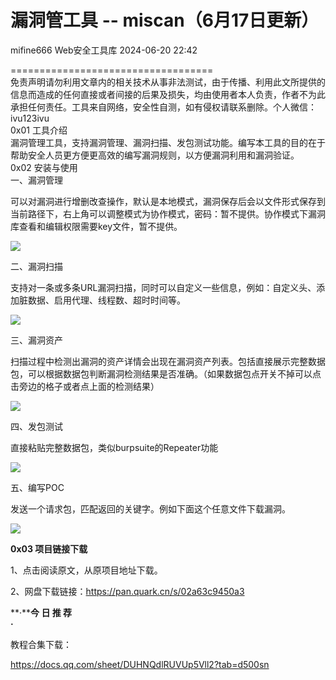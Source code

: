 #  漏洞管工具 -- miscan（6月17日更新）   
mifine666  Web安全工具库   2024-06-20 22:42  
  
===================================  
免责声明请勿利用文章内的相关技术从事非法测试，由于传播、利用此文所提供的信息而造成的任何直接或者间接的后果及损失，均由使用者本人负责，作者不为此承担任何责任。工具来自网络，安全性自测，如有侵权请联系删除。个人微信：ivu123ivu  
0x01 工具介绍  
漏洞管理工具，支持漏洞管理、漏洞扫描、发包测试功能。编写本工具的目的在于帮助安全人员更方便更高效的编写漏洞规则，以方便漏洞利用和漏洞验证。  
0x02 安装与使用  
一、漏洞管理  
  
可以对漏洞进行增删改查操作，默认是本地模式，漏洞保存后会以文件形式保存到当前路径下，右上角可以调整模式为协作模式，密码：暂不提供。协作模式下漏洞库查看和编辑权限需要key文件，暂不提供。  
  
![](https://mmbiz.qpic.cn/sz_mmbiz_png/8H1dCzib3Uibu8ZJfrKSRpa4UpiaAVlM5Pn0kaOh9RdnyjNJkBI8uMicqfpicia6Cwf3d14n4khhHLlWicdYtIckh6otA/640?wx_fmt=png&from=appmsg "")  
  
  
二、漏洞扫描  
  
支持对一条或多条URL漏洞扫描，同时可以自定义一些信息，例如：自定义头、添加脏数据、启用代理、线程数、超时时间等。  
  
  
![](https://mmbiz.qpic.cn/sz_mmbiz_png/8H1dCzib3Uibu8ZJfrKSRpa4UpiaAVlM5PnZO0x0BicXRauSsicI3H4aZicSZfgicIAA14U0EjRaVbUXicfibmIkViczyGPg/640?wx_fmt=png&from=appmsg "")  
  
三、漏洞资产  
  
扫描过程中检测出漏洞的资产详情会出现在漏洞资产列表。包括直接展示完整数据包，可以根据数据包判断漏洞检测结果是否准确。（如果数据包点开关不掉可以点击旁边的格子或者点上面的检测结果）  
  
  
![](https://mmbiz.qpic.cn/sz_mmbiz_png/8H1dCzib3Uibu8ZJfrKSRpa4UpiaAVlM5Pn9griabTTibvibfib92gbGMicRf694YSkrSg6dvhTlMPBtIfSOoibiaibiadHLug/640?wx_fmt=png&from=appmsg "")  
  
  
四、发包测试  
  
直接粘贴完整数据包，类似burpsuite的Repeater功能  
  
  
![](https://mmbiz.qpic.cn/sz_mmbiz_png/8H1dCzib3Uibu8ZJfrKSRpa4UpiaAVlM5PnibJs2NR1hqFHNGE4xhf92V6Hkt5UATn6M8ofbjCp4icnsFG4reXd3SWA/640?wx_fmt=png&from=appmsg "")  
  
五、编写POC  
  
发送一个请求包，匹配返回的关键字。例如下面这个任意文件下载漏洞。  
  
![](https://mmbiz.qpic.cn/sz_mmbiz_png/8H1dCzib3Uibu8ZJfrKSRpa4UpiaAVlM5PnuibZ6nsuWFf8BWVmM701mWiaThogcXZFnXVZI97KxefldqiahQAyibWJaA/640?wx_fmt=png&from=appmsg "")  
  
**0x03 项目链接下载**  
  
1、点击阅读原文，从原项目地址下载。  
  
2、网盘下载链接：https://pan.quark.cn/s/02a63c9450a3  
  
  
  
**·****今 日 推 荐**  
**·**  
  
  
教程合集下载：  
  
https://docs.qq.com/sheet/DUHNQdlRUVUp5Vll2?tab=d500sn  
  
